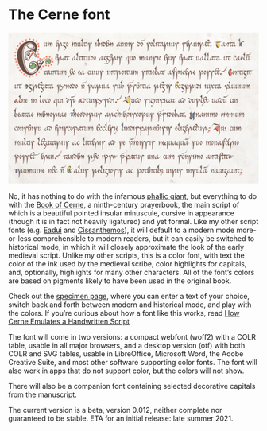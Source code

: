 # The Cerne font

![Sample of Cerne Font](images/Bede-sample-2.jpg)

No, it has nothing to do with the infamous
[phallic giant](https://en.wikipedia.org/wiki/Cerne_Abbas_Giant),
but everything to do with the
[Book of Cerne](https://en.wikipedia.org/wiki/Book_of_Cerne),
a ninth-century prayerbook, the main script of which is a beautiful pointed insular minuscule,
cursive in appearance (though it is in fact not heavily ligatured) and yet formal.
Like my other script fonts (e.g.
[Eadui](https://github.com/psb1558/Eadui-Font) and
[Cissanthemos](https://github.com/psb1558/Cissanthemos-font)),
it will default to a modern mode more-or-less comprehensible to modern readers, but it can easily be switched to historical mode, in which it will
closely approximate the look of the early medieval script.
Unlike my other scripts, this is a color font, with text the color of the ink
used by the medieval scribe, color highlights for capitals, and, optionally,
highlights for many other characters. All of the font’s colors are based on
pigments likely to have been used in the original book.

Check out the [specimen page](https://psb1558.github.io/Cerne-font/), where you
can enter a text of your choice, switch back and forth between modern and
historical mode, and play with the colors. If you’re curious about how a font
like this works, read [How Cerne Emulates a Handwritten Script](https://psb1558.github.io/Cerne-font/howitworks.html)

The font will come in two versions: a compact webfont (woff2) with a COLR table, usable
in all major browsers, and a desktop version (otf) with both COLR and SVG tables,
usable in LibreOffice, Microsoft Word, the Adobe Creative Suite, and most
other software supporting color fonts. The font will also work in apps that do
not support color, but the colors will not show.

There will also be a companion font containing selected decorative capitals
from the manuscript.

The current version is a beta, version 0.012, neither complete nor guaranteed
to be stable. ETA for an initial release: late summer 2021.

